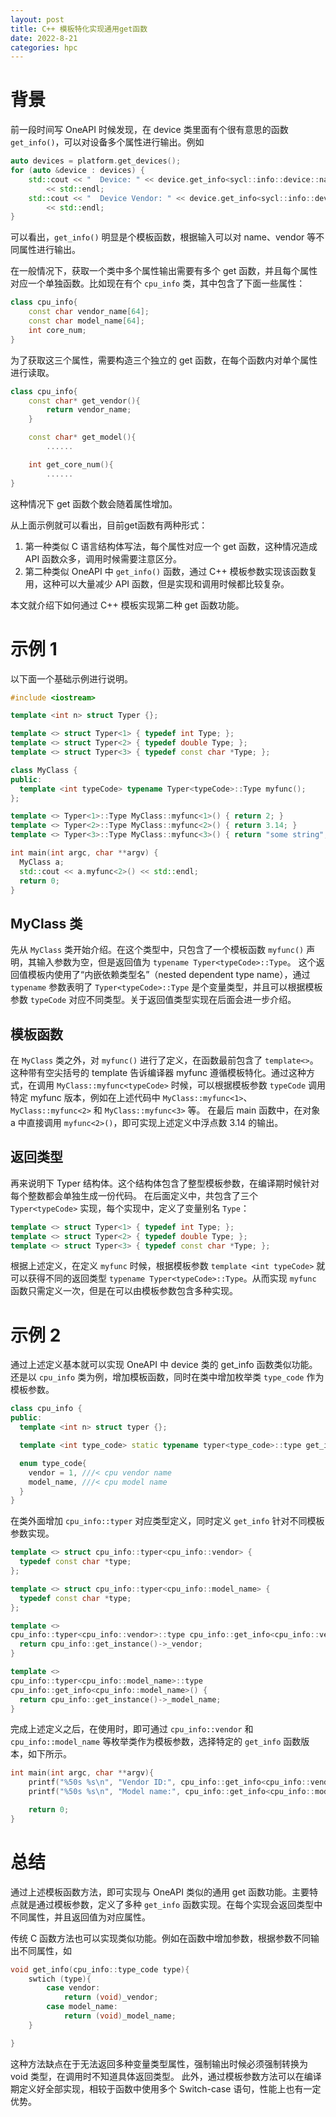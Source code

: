 ```yaml
---
layout: post
title: C++ 模板特化实现通用get函数
date: 2022-8-21
categories: hpc
---
```


# 背景

前一段时间写 OneAPI 时候发现，在 device 类里面有个很有意思的函数 `get_info()`，可以对设备多个属性进行输出。例如
```c++
auto devices = platform.get_devices();
for (auto &device : devices) {
    std::cout << "  Device: " << device.get_info<sycl::info::device::name>()
        << std::endl;
    std::cout << "  Device Vendor: " << device.get_info<sycl::info::device::vendor>()
        << std::endl;
}
```
可以看出，`get_info()` 明显是个模板函数，根据输入可以对 name、vendor 等不同属性进行输出。

在一般情况下，获取一个类中多个属性输出需要有多个 get 函数，并且每个属性对应一个单独函数。比如现在有个 `cpu_info` 类，其中包含了下面一些属性：
```c++
class cpu_info{
    const char vendor_name[64];
    const char model_name[64];
    int core_num;
}
```
为了获取这三个属性，需要构造三个独立的 get 函数，在每个函数内对单个属性进行读取。
```c++
class cpu_info{
    const char* get_vendor(){
        return vendor_name;
    }

    const char* get_model(){
        ......

    int get_core_num(){
        ......
}
```
这种情况下 get 函数个数会随着属性增加。

从上面示例就可以看出，目前get函数有两种形式：
1. 第一种类似 C 语言结构体写法，每个属性对应一个 get 函数，这种情况造成 API 函数众多，调用时候需要注意区分。
2. 第二种类似 OneAPI 中 `get_info()` 函数，通过 C++ 模板参数实现该函数复用，这种可以大量减少 API 函数，但是实现和调用时候都比较复杂。

本文就介绍下如何通过 C++ 模板实现第二种 get 函数功能。

# 示例 1

以下面一个基础示例进行说明。

```c++
#include <iostream>

template <int n> struct Typer {};

template <> struct Typer<1> { typedef int Type; };
template <> struct Typer<2> { typedef double Type; };
template <> struct Typer<3> { typedef const char *Type; };

class MyClass {
public:
  template <int typeCode> typename Typer<typeCode>::Type myfunc();
};

template <> Typer<1>::Type MyClass::myfunc<1>() { return 2; }
template <> Typer<2>::Type MyClass::myfunc<2>() { return 3.14; }
template <> Typer<3>::Type MyClass::myfunc<3>() { return "some string"; }

int main(int argc, char **argv) {
  MyClass a;
  std::cout << a.myfunc<2>() << std::endl;
  return 0;
}
```

## MyClass 类

先从 `MyClass` 类开始介绍。在这个类型中，只包含了一个模板函数 `myfunc()` 声明，其输入参数为空，但是返回值为 `typename Typer<typeCode>::Type`。
这个返回值模板内使用了“内嵌依赖类型名”（nested dependent type name），通过 `typename` 参数表明了 `Typer<typeCode>::Type` 是个变量类型，并且可以根据模板参数 `typeCode` 对应不同类型。关于返回值类型实现在后面会进一步介绍。

## 模板函数

在 `MyClass` 类之外，对 `myfunc()` 进行了定义，在函数最前包含了 `template<>`。这种带有空尖括号的 template 告诉编译器 myfunc 遵循模板特化。通过这种方式，在调用 `MyClass::myfunc<typeCode>` 时候，可以根据模板参数 `typeCode` 调用特定 myfunc 版本，例如在上述代码中 `MyClass::myfunc<1>`、`MyClass::myfunc<2>` 和 `MyClass::myfunc<3>` 等。
在最后 main 函数中，在对象 a 中直接调用 `myfunc<2>()`，即可实现上述定义中浮点数 3.14 的输出。

## 返回类型

再来说明下 Typer 结构体。这个结构体包含了整型模板参数，在编译期时候针对每个整数都会单独生成一份代码。
在后面定义中，共包含了三个 `Typer<typeCode>` 实现，每个实现中，定义了变量别名 `Type`：
```c++
template <> struct Typer<1> { typedef int Type; };
template <> struct Typer<2> { typedef double Type; };
template <> struct Typer<3> { typedef const char *Type; };
```
根据上述定义，在定义 `myfunc` 时候，根据模板参数 `template <int typeCode>` 就可以获得不同的返回类型 `typename Typer<typeCode>::Type`。从而实现 `myfunc` 函数只需定义一次，但是在可以由模板参数包含多种实现。

# 示例 2

通过上述定义基本就可以实现 OneAPI 中 device 类的 get_info 函数类似功能。还是以 `cpu_info` 类为例，增加模板函数，同时在类中增加枚举类 `type_code` 作为模板参数。
```c++
class cpu_info {
public:
  template <int n> struct typer {};

  template <int type_code> static typename typer<type_code>::type get_info();

  enum type_code{
    vendor = 1, ///< cpu vendor name
    model_name, ///< cpu model name
  }
}
```
在类外面增加 `cpu_info::typer` 对应类型定义，同时定义 `get_info` 针对不同模板参数实现。
```c++
template <> struct cpu_info::typer<cpu_info::vendor> {
  typedef const char *type;
};

template <> struct cpu_info::typer<cpu_info::model_name> {
  typedef const char *type;
};

template <>
cpu_info::typer<cpu_info::vendor>::type cpu_info::get_info<cpu_info::vendor>() {
  return cpu_info::get_instance()->_vendor;
}

template <>
cpu_info::typer<cpu_info::model_name>::type
cpu_info::get_info<cpu_info::model_name>() {
  return cpu_info::get_instance()->_model_name;
}
```

完成上述定义之后，在使用时，即可通过 `cpu_info::vendor` 和 `cpu_info::model_name` 等枚举类作为模板参数，选择特定的 `get_info` 函数版本，如下所示。
```c++
int main(int argc, char **argv){
    printf("%50s %s\n", "Vendor ID:", cpu_info::get_info<cpu_info::vendor>());
    printf("%50s %s\n", "Model name:", cpu_info::get_info<cpu_info::model_name>());

    return 0;
}
```

# 总结

通过上述模板函数方法，即可实现与 OneAPI 类似的通用 get 函数功能。主要特点就是通过模板参数，定义了多种 `get_info` 函数实现。在每个实现会返回类型中不同属性，并且返回值为对应属性。

传统 C 函数方法也可以实现类似功能。例如在函数中增加参数，根据参数不同输出不同属性，如
```c
void get_info(cpu_info::type_code type){
    swtich (type){
        case vendor:
            return (void)_vendor;
        case model_name:
            return (void)_model_name;
    }

}
```
这种方法缺点在于无法返回多种变量类型属性，强制输出时候必须强制转换为 void 类型，在调用时不知道具体返回类型。
此外，通过模板参数方法可以在编译期定义好全部实现，相较于函数中使用多个 Switch-case 语句，性能上也有一定优势。